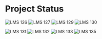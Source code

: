 # Project Status

![LMS 126][lms_126]
![LMS 127][lms_127]
![LMS 129][lms_129]
![LMS 130][lms_130]

![LMS 131][lms_131]
![LMS 132][lms_132]
![LMS 133][lms_133]
![LMS 135][lms_135]

<!-- Change REPO_NAME for the name of your repository -->
[lms_126]: https://byob.yarr.is/linero-tech/kotlin-hw-hlinero/module_126
[lms_127]: https://byob.yarr.is/linero-tech/kotlin-hw-hlinero/module_127
[lms_129]: https://byob.yarr.is/linero-tech/kotlin-hw-hlinero/module_129
[lms_130]: https://byob.yarr.is/linero-tech/kotlin-hw-hlinero/module_130
[lms_131]: https://byob.yarr.is/linero-tech/kotlin-hw-hlinero/module_131
[lms_132]: https://byob.yarr.is/linero-tech/kotlin-hw-hlinero/module_132
[lms_133]: https://byob.yarr.is/linero-tech/kotlin-hw-hlinero/module_133
[lms_135]: https://byob.yarr.is/linero-tech/kotlin-hw-hlinero/module_135
